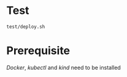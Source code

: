 # Test

```
test/deploy.sh
```

# Prerequisite
*Docker*, *kubectl* and *kind* need to be installed 
